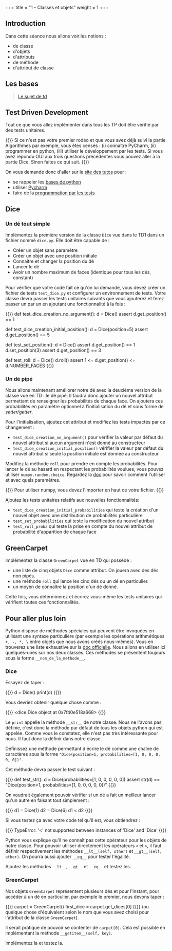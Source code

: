 +++
title = "1 - Classes et objets"
weight = 1
+++


## Introduction

Dans cette séance nous allons voir les notions :

  - de classe
  - d'objets
  - d'attributs
  - de méthode  
  - d'attribut de classe


## Les bases

> [Le sujet de td](/ressources/TD_1_impression.pdf)


## Test Driven Development

Tout ce que vous allez implémenter dans tous les TP doit être vérifié par des tests unitaires. 

{{<note>}}
Si ce n'est pas votre premier rodéo et que vous avez déjà suivi la partie Algorithmes par exemple, vous êtes censés : (i) connaître PyCharm, (ii) programmer en python, (iii) utiliser le développement par les tests. Si vous avez répondu OUI aux trois questions précédentes vous pouvez aller à la partie Dice. Sinon faites ce qui suit.
{{</note>}}

On vous demande donc d'aller sur le [site des tutos](https://informatique.centrale-marseille.fr/tutos) pour :

  - se rappeler les [bases de python](https://informatique.centrale-marseille.fr/tutos/post/python-bases.html)
  - utiliser [Pycharm](https://informatique.centrale-marseille.fr/tutos/post/utilisation-pycharm-bases.html)
  - faire de la [programmation par les tests](https://informatique.centrale-marseille.fr/tutos/post/python-tests.html)


## Dice
### Un dé tout simple

Implémentez la première version de la classe `Dice` vue dans le TD1 dans un fichier nommé `dice.py`. Elle doit être capable de :

  - Créer un objet sans paramètre
  - Créer un objet avec une position initiale
  - Connaître et changer la position du dé
  - Lancer le dé
  - Avoir un nombre maximum de faces (identique pour tous les dés, constant)

Pour vérifier que votre code fait ce qu'on lui demande, vous devez créer un fichier de tests `test_dice.py` et configurer un environnement de tests. Votre classe devra passer les tests unitaires suivants que vous ajouterez et ferez passer un par un en ajoutant une fonctionnalité à la fois :

{{<highlight python>}}
def test_dice_creation_no_argument():
    d = Dice()
    assert d.get_position() == 1


def test_dice_creation_initial_position():
    d = Dice(position=5)
    assert d.get_position() == 5


def test_set_position():
    d = Dice()
    assert d.get_position() == 1
    d.set_position(3)
    assert d.get_position() == 3


def test_roll:
    d = Dice()
    d.roll()
    assert 1 <= d.get_position() <= d.NUMBER_FACES
{{</highlight >}}

### Un dé pipé

Nous allons maintenant améliorer notre dé avec la deuxième version de la classe vue en TD : le dé pipé. Il faudra donc ajouter un nouvel attribut permettant de renseigner les probabilités de chaque face. On ajoutera ces probabilités en paramètre optionnel à l'initialisation du dé et sous forme de *setter/getter*.


Pour l'initialisation, ajoutez cet attribut et modifiez les tests impactés par ce changement :

  - `test_dice_creation_no_argument()` pour vérifier la valeur par défaut du nouvel attribut si aucun argument n'est donné au constructeur
  - `test_dice_creation_initial_position()` vérifier la valeur par défaut du nouvel attribut si seule la position initiale est donnée au constructeur

Modifiez la méthode `roll` pour prendre en compte les probabilités. Pour lancer le dé au hasard en respectant les probabilités voulues, vous pouvez utiliser `numpy.random.choice`. Regardez la [doc](https://docs.scipy.org/doc/numpy-dev/reference/generated/numpy.random.choice.html) pour savoir comment l'utiliser et avec quels paramètres.

{{<note>}}
Pour utiliser numpy, vous devez l'importer en haut de votre fichier.
{{</note>}}

Ajoutez les tests unitaires relatifs aux nouvelles fonctionnalités:

  - `test_dice_creation_initial_probabilities` qui teste la création d'un nouvel objet avec une distribution de probabilités particulière
  - `test_set_probabilities` qui teste la modification du nouvel attribut
  - `test_roll_proba` qui teste la prise en compte du nouvel attribut de probabilité d'apparition de chaque face


## GreenCarpet

Implémentez la classe `GreenCarpet` vue en TD qui possède :

  - une liste de cinq objets `Dice` comme attribut. On jouera avec des dés non pipés.
  - une méthode `roll` qui lance les cinq dés ou un dé en particulier.
  - un moyen de connaître la position d'un dé donné.

Cette fois, vous déterminerez et écrirez vous-même les tests unitaires qui vérifient toutes ces fonctionnalités.


## Pour aller plus loin

Python dispose de méthodes spéciales qui peuvent être invoquées en utilisant une syntaxe particulière (par exemple les opérations arithmétiques `+, -, *, \` entre objets que nous avons créés nous-mêmes). Vous en trouverez une liste exhaustive sur la [doc officielle](https://docs.python.org/3/reference/datamodel.html#special-method-names). Nous allons en utiliser ici quelques-unes sur nos deux classes. Ces méthodes se présentent toujours sous la forme `__nom_de_la_methode__`.

### Dice
Essayez de taper :

{{<highlight python>}}
d = Dice()
print(d)
{{</highlight>}}

Vous devriez obtenir quelque chose comme :

{{<highlight python>}}
<dice.Dice object at 0x7f40e518a668>
{{</highlight>}}

Le `print` appelle la méthode `__str__` de notre classe. Nous ne l'avons pas définie, c'est donc la méthode par défaut de tous les objets python qui est appelée. Comme vous le constatez, elle n'est pas très intéressante pour nous. Il faut donc la définir dans notre classe.

Définissez une méthode permettant d'écrire le dé comme une chaîne de caractères sous la forme `"Dice(position=1, probabilities=[1, 0, 0, 0, 0, 0])"`.

Cet méthode devra passer le test suivant :

{{<highlight python>}}
def test_str():
    d = Dice(probabilities=[1, 0, 0, 0, 0, 0])
    assert str(d) == "Dice(position=1, probabilities=[1, 0, 0, 0, 0, 0])"
{{</highlight>}}

On voudrait également pouvoir vérifier si un dé a fait un meilleur lancer qu'un autre en faisant tout simplement :

{{<highlight python>}}
d1 = Dice(1)
d2 = Dice(6)
d1 < d2
{{</highlight>}}

Si vous testez ça avec votre code tel qu'il est, vous obtiendrez :

{{<highlight python>}}
TypeError: '<' not supported between instances of 'Dice' and 'Dice'
{{</highlight>}}

Python vous explique qu'il ne connaît pas cette opérateur pour les objets de notre classe. Pour pouvoir utiliser directement les opérateurs `<` et `>`, il faut définir respectivement les méthodes `__lt__(self, other)` et `__gt__(self, other)`. On pourra aussi ajouter `__eq__` pour tester l'égalité.

Ajoutez les méthodes `__lt__`, `__gt__` et `__eq__` et testez les.

### GreenCarpet

Nos objets `GreenCarpet` représentent plusieurs dés et pour l'instant, pour accéder à un dé en particulier, par exemple le premier, nous devons taper : 

{{<highlight python>}}
carpet = GreenCarpet()
first_dice = carpet.get_dices[0]
{{</highlight>}}
(ou quelque chose d'équivalent selon le nom que vous avez choisi pour l'attribut de la classe `GreenCarpet`).

Il serait pratique de pouvoir se contenter de `carpet[0]`. Cela est possible en implémentant la méthode `__getitem__(self, key)`.

Implémentez la et testez la.
